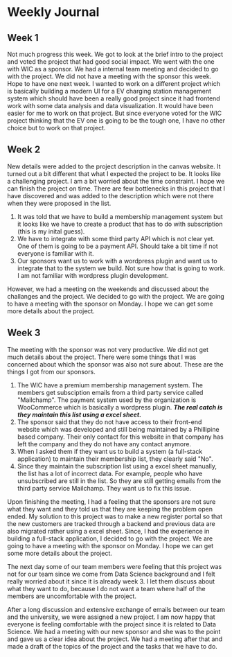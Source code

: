 # Weekly Journal

## Week 1

Not much progress this week. We got to look at the brief intro to the project and voted the project that had good social impact. We went with the one with WIC as a sponsor. We had a internal team meeting and decided to go with the project. We did not have a meeting with the sponsor this week. Hope to have one next week. I wanted to work on a different project which is basically building a modern UI for a EV charging station management system which should have been a really good project since it had frontend work with some data analysis and data visualization. It would have been easier for me to work on that project. But since everyone voted for the WIC project thinking that the EV one is going to be the tough one, I have no other choice but to work on that project.

## Week 2

 New details were added to the project description in the canvas website. It turned out a bit different that what I expected the project to be. It looks like a challenging project. I am a bit worried about the time constraint. I hope we can finish the project on time. There are few bottlenecks in this project that I have discovered and was added to the description which were not there when they were proposed in the list.

 1. It was told that we have to build a membership management system but it looks like we have to create a product that has to do with subscription (this is my inital guess).
 2. We have to integrate with some third party API which is not clear yet. One of them is going to be a payment API. Should take a bit time if not everyone is familiar with it.
 3. Our sponsors want us to work with a wordpress plugin and want us to integrate that to the system we build. Not sure how that is going to work. I am not familiar with wordpress plugin development.

 However, we had a meeting on the weekends and discussed about the challanges and the project. We decided to go with the project. We are going to have a meeting with the sponsor on Monday. I hope we can get some more details about the project.

## Week 3

The meeting with the sponsor was not very productive. We did not get much details about the project. There were some things that I was concerned about which the sponsor was also not sure about. These are the things I got from our sponsors.

1. The WIC have a premium membership management system. The members get subsciption emails from a third party service called "Mailchamp". The payment system used by the organization is WooCommerce which is basically a wordpress plugin. **_The real catch is they maintain this list using a excel sheet._**
2. The sponsor said that they do not have access to their front-end website which was developed and still being maintained by a Phillipine based company. Their only contact for this website in that company has left the company and they do not have any contact anymore.
3. When I asked them if they want us to build a system (a full-stack application) to maintain their membership list, they clearly said "No".
4. Since they maintain the subscription list using a excel sheet manually, the list has a lot of incorrect data. For example, people who have unsubscribed are still in the list. So they are still getting emails from the third party service Mailchamp. They want us to fix this issue.

Upon finishing the meeting, I had a feeling that the sponsors are not sure what they want and they told us that they are keeping the problem open ended. My solution to this project was to make a new register portal so that the new customers are tracked through a backend and previous data are also migrated rather using a excel sheet. Since, I had the experience in building a full-stack application, I decided to go with the project. We are going to have a meeting with the sponsor on Monday. I hope we can get some more details about the project.

The next day some of our team members were feeling that this project was not for our team since we come from Data Science background and I felt really worried about it since it is already week 3. I let them discuss about what they want to do, because I do not want a team where half of the members are uncomfortable with the project.

After a long discussion and extensive exchange of emails between our team and the university, we were assigned a new project. I am now happy that everyone is feeling comfortable with the project since it is related to Data Science. We had a meeting with our new sponsor and she was to the point and gave us a clear idea about the project. We had a meeting after that and made a draft of the topics of the project and the tasks that we have to do.